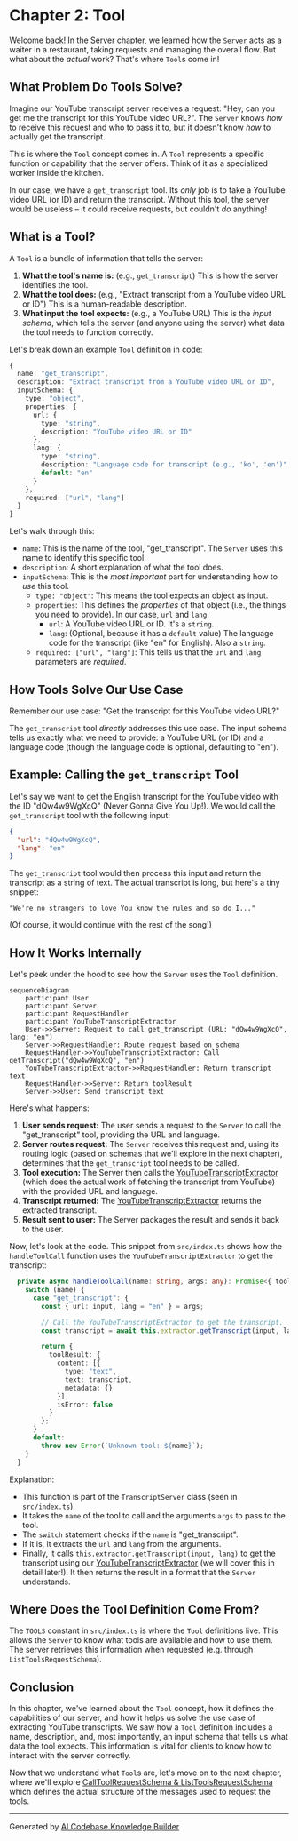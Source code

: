 # Chapter 2: Tool

Welcome back! In the [Server](01_server_.md) chapter, we learned how the `Server` acts as a waiter in a restaurant, taking requests and managing the overall flow. But what about the *actual* work? That's where `Tool`s come in!

## What Problem Do Tools Solve?

Imagine our YouTube transcript server receives a request: "Hey, can you get me the transcript for this YouTube video URL?". The `Server` knows *how* to receive this request and who to pass it to, but it doesn't know *how* to actually get the transcript.

This is where the `Tool` concept comes in. A `Tool` represents a specific function or capability that the server offers. Think of it as a specialized worker inside the kitchen.

In our case, we have a `get_transcript` tool. Its *only* job is to take a YouTube video URL (or ID) and return the transcript. Without this tool, the server would be useless – it could receive requests, but couldn't *do* anything!

## What is a Tool?

A `Tool` is a bundle of information that tells the server:

1.  **What the tool's name is:** (e.g., `get_transcript`) This is how the server identifies the tool.
2.  **What the tool does:** (e.g., "Extract transcript from a YouTube video URL or ID") This is a human-readable description.
3.  **What input the tool expects:** (e.g., a YouTube URL) This is the *input schema*, which tells the server (and anyone using the server) what data the tool needs to function correctly.

Let's break down an example `Tool` definition in code:

```typescript
{
  name: "get_transcript",
  description: "Extract transcript from a YouTube video URL or ID",
  inputSchema: {
    type: "object",
    properties: {
      url: {
        type: "string",
        description: "YouTube video URL or ID"
      },
      lang: {
        type: "string",
        description: "Language code for transcript (e.g., 'ko', 'en')",
        default: "en"
      }
    },
    required: ["url", "lang"]
  }
}
```

Let's walk through this:

*   `name`: This is the name of the tool, "get\_transcript". The `Server` uses this name to identify this specific tool.
*   `description`: A short explanation of what the tool does.
*   `inputSchema`: This is the *most important* part for understanding how to *use* this tool.
    *   `type: "object"`:  This means the tool expects an object as input.
    *   `properties`: This defines the *properties* of that object (i.e., the things you need to provide). In our case, `url` and `lang`.
        *   `url`:  A YouTube video URL or ID. It's a `string`.
        *   `lang`: (Optional, because it has a `default` value)  The language code for the transcript (like "en" for English). Also a `string`.
    *   `required: ["url", "lang"]`: This tells us that the `url` and `lang` parameters are *required*.

## How Tools Solve Our Use Case

Remember our use case: "Get the transcript for this YouTube video URL?"

The `get_transcript` tool *directly* addresses this use case. The input schema tells us exactly what we need to provide: a YouTube URL (or ID) and a language code (though the language code is optional, defaulting to "en").

## Example: Calling the `get_transcript` Tool

Let's say we want to get the English transcript for the YouTube video with the ID "dQw4w9WgXcQ" (Never Gonna Give You Up!). We would call the `get_transcript` tool with the following input:

```json
{
  "url": "dQw4w9WgXcQ",
  "lang": "en"
}
```

The `get_transcript` tool would then process this input and return the transcript as a string of text.  The actual transcript is long, but here's a tiny snippet:

```
"We're no strangers to love You know the rules and so do I..."
```

(Of course, it would continue with the rest of the song!)

## How It Works Internally

Let's peek under the hood to see how the `Server` uses the `Tool` definition.

```mermaid
sequenceDiagram
    participant User
    participant Server
    participant RequestHandler
    participant YouTubeTranscriptExtractor
    User->>Server: Request to call get_transcript (URL: "dQw4w9WgXcQ", lang: "en")
    Server->>RequestHandler: Route request based on schema
    RequestHandler->>YouTubeTranscriptExtractor: Call getTranscript("dQw4w9WgXcQ", "en")
    YouTubeTranscriptExtractor->>RequestHandler: Return transcript text
    RequestHandler->>Server: Return toolResult
    Server->>User: Send transcript text
```

Here's what happens:

1.  **User sends request:** The user sends a request to the `Server` to call the "get\_transcript" tool, providing the URL and language.
2.  **Server routes request:** The `Server` receives this request and, using its routing logic (based on schemas that we'll explore in the next chapter), determines that the `get_transcript` tool needs to be called.
3.  **Tool execution:**  The Server then calls the [YouTubeTranscriptExtractor](04_youtubetranscriptextractor_.md) (which does the actual work of fetching the transcript from YouTube) with the provided URL and language.
4.  **Transcript returned:** The [YouTubeTranscriptExtractor](04_youtubetranscriptextractor_.md) returns the extracted transcript.
5.  **Result sent to user:** The Server packages the result and sends it back to the user.

Now, let's look at the code.  This snippet from `src/index.ts` shows how the `handleToolCall` function uses the `YouTubeTranscriptExtractor` to get the transcript:

```typescript
  private async handleToolCall(name: string, args: any): Promise<{ toolResult: CallToolResult }> {
    switch (name) {
      case "get_transcript": {
        const { url: input, lang = "en" } = args;

        // Call the YouTubeTranscriptExtractor to get the transcript.
        const transcript = await this.extractor.getTranscript(input, lang);

        return {
          toolResult: {
            content: [{
              type: "text",
              text: transcript,
              metadata: {}
            }],
            isError: false
          }
        };
      }
      default:
        throw new Error(`Unknown tool: ${name}`);
    }
  }
```

Explanation:

*   This function is part of the `TranscriptServer` class (seen in `src/index.ts`).
*   It takes the `name` of the tool to call and the arguments `args` to pass to the tool.
*   The `switch` statement checks if the `name` is "get\_transcript".
*   If it is, it extracts the `url` and `lang` from the arguments.
*   Finally, it calls `this.extractor.getTranscript(input, lang)` to get the transcript using our [YouTubeTranscriptExtractor](04_youtubetranscriptextractor_.md) (we will cover this in detail later!). It then returns the result in a format that the `Server` understands.

## Where Does the Tool Definition Come From?

The `TOOLS` constant in `src/index.ts` is where the `Tool` definitions live. This allows the `Server` to know what tools are available and how to use them. The server retrieves this information when requested (e.g. through `ListToolsRequestSchema`).

## Conclusion

In this chapter, we've learned about the `Tool` concept, how it defines the capabilities of our server, and how it helps us solve the use case of extracting YouTube transcripts. We saw how a `Tool` definition includes a name, description, and, most importantly, an input schema that tells us what data the tool expects. This information is vital for clients to know how to interact with the server correctly.

Now that we understand what `Tool`s are, let's move on to the next chapter, where we'll explore [CallToolRequestSchema & ListToolsRequestSchema](03_calltoolrequestschema___listtoolsrequestschema_.md) which defines the actual structure of the messages used to request the tools.


---

Generated by [AI Codebase Knowledge Builder](https://github.com/The-Pocket/Tutorial-Codebase-Knowledge)